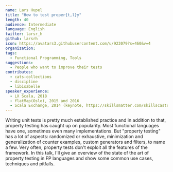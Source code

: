 ```yaml
---
name: Lars Hupel
title: "How to test proper{t,l}y"
length: 40
audience: Intermediate
language: English
twitter: larsr_h
github: larsrh
icon: https://avatars3.githubusercontent.com/u/923079?s=460&v=4
organization: 
tags:
  - Functional Programming, Tools
suggestions:
  - People who want to improve their tests
contributes:
  - cats-collections
  - discipline
  - libisabelle
speaker_experience:
  - LX Scala, 2018
  - flatMap(Oslo), 2015 and 2016
  - Scala Exchange, 2014 (keynote, https://skillsmatter.com/skillscasts/5827-state-of-the-typelevel)
---
```

Writing unit tests is pretty much established practice and in addition to that, property testing has caught up on popularity. Most functional languages have one, sometimes even many implementations. But "property testing" has a lot of aspects: randomized or exhaustive, minimization and generalization of counter examples, custom generators and filters, to name a few. Very often, property tests don't exploit all the features of the framework. In this talk, I'll give an overview of the state of the art of property testing in FP languages and show some common use cases, techniques and pitfalls.
